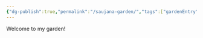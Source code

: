 ```yaml
---
{"dg-publish":true,"permalink":"/saujana-garden/","tags":["gardenEntry"]}
---
```


Welcome to my garden!